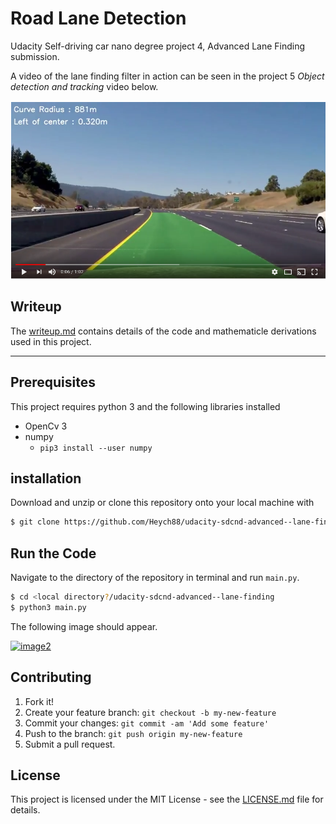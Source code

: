 # Road Lane Detection

Udacity Self-driving car nano degree project 4, Advanced Lane Finding submission.

A video of the lane finding filter in action can be seen in the project 5 *Object detection and tracking* video below.

 [![MPC in action](output_images/video.png)](https://youtu.be/8O_-bWPyUX8)

## Writeup

The [writeup.md](writeup.md) contains details of the code and mathematicle derivations used in this project.

---

## Prerequisites

This project requires python 3 and the following libraries installed

* OpenCv 3
* numpy
  * `pip3 install --user numpy`

## installation

Download and unzip or clone this repository onto your local machine with

```sh
$ git clone https://github.com/Heych88/udacity-sdcnd-advanced--lane-finding.git
```

## Run the Code

Navigate to the directory of the repository in terminal and run `main.py`.

```sh
$ cd <local directory?/udacity-sdcnd-advanced--lane-finding
$ python3 main.py
```

 The following image should appear.

[![image2](test1.jpg)](./output_images/test1.jpg)

## Contributing

1. Fork it!
2. Create your feature branch: `git checkout -b my-new-feature`
3. Commit your changes: `git commit -am 'Add some feature'`
4. Push to the branch: `git push origin my-new-feature`
5. Submit a pull request.

## License

This project is licensed under the MIT License - see the [LICENSE.md](LICENSE.md) file for details.
